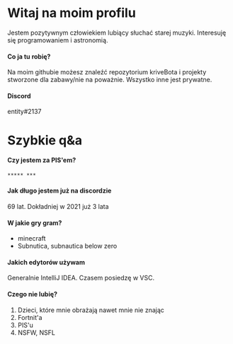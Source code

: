# Witaj na moim profilu
Jestem pozytywnym człowiekiem lubiący słuchać starej muzyki. Interesuję się programowaniem i astronomią.
#### Co ja tu robię?
Na moim githubie możesz znaleźć repozytorium kriveBota i projekty stworzone dla zabawy/nie na poważnie. Wszystko inne jest prywatne.
#### Discord
entity#2137
# Szybkie q&a
#### Czy jestem za PIS'em?
`***** ***`
#### Jak długo jestem już na discordzie
69 lat. Dokładniej w 2021 już 3 lata
#### W jakie gry gram?
- minecraft
- Subnutica, subnautica below zero 
#### Jakich edytorów używam
Generalnie IntelliJ IDEA. Czasem posiedzę w VSC.
#### Czego nie lubię?
1. Dzieci, które mnie obrażają nawet mnie nie znając
2. Fortnit'a
3. PIS'u
4. NSFW, NSFL 
